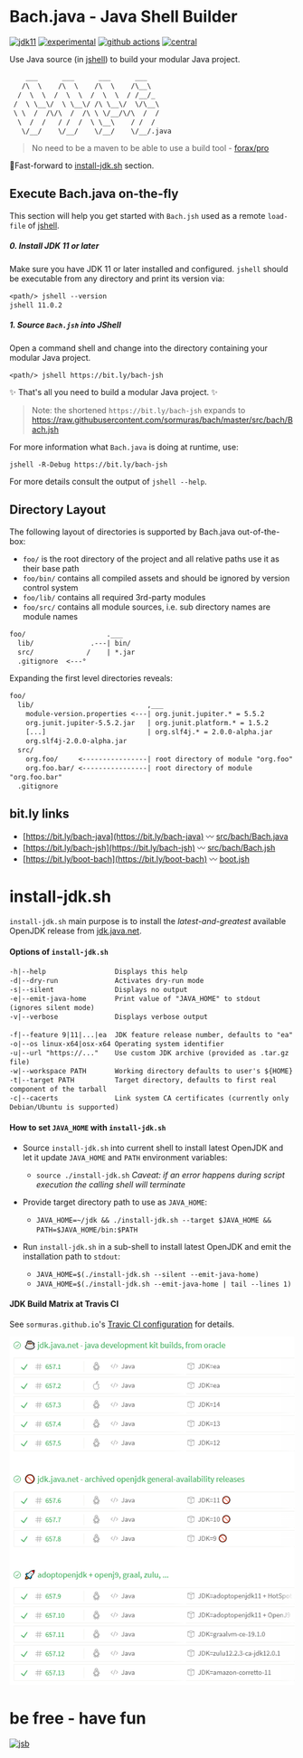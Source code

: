 # Bach.java - Java Shell Builder
 
[![jdk11](https://img.shields.io/badge/JDK-11+-blue.svg)](https://jdk.java.net)
[![experimental](https://img.shields.io/badge/API-experimental-yellow.svg)](https://jitpack.io/com/github/sormuras/bach/master-SNAPSHOT/javadoc/)
[![github actions](https://github.com/sormuras/bach/workflows/Bach.java/badge.svg)](https://github.com/sormuras/bach/actions)
[![central](https://img.shields.io/maven-central/v/de.sormuras.bach/de.sormuras.bach.svg)](https://search.maven.org/search?q=g:de.sormuras.bach%20AND%20a:de.sormuras.bach)

Use Java source (in [jshell]) to build your modular Java project.

```text
    ___      ___      ___      ___
   /\  \    /\  \    /\  \    /\__\
  /  \  \  /  \  \  /  \  \  / /__/_
 /  \ \__\/  \ \__\/ /\ \__\/  \/\__\
 \ \  /  /\/\  /  /\ \ \/__/\/\  /  /
  \  /  /   / /  /  \ \__\    / /  /
   \/__/    \/__/    \/__/    \/__/.java
```

> No need to be a maven to be able to use a build tool - [forax/pro](https://github.com/forax/pro)

:scroll:Fast-forward to [install-jdk.sh](#install-jdksh) section.

## Execute Bach.java on-the-fly

This section will help you get started with `Bach.jsh` used as a remote `load-file` of [jshell].

##### 0. Install JDK 11 or later
Make sure you have JDK 11 or later installed and configured.
`jshell` should be executable from any directory and print its version via: 
```text
<path/> jshell --version
jshell 11.0.2
```

##### 1. Source `Bach.jsh` into JShell

Open a command shell and change into the directory containing your modular Java project. 

```text
<path/> jshell https://bit.ly/bach-jsh
```

:sparkles: That's all you need to build a modular Java project. :sparkles:

> Note: the shortened `https://bit.ly/bach-jsh` expands to https://raw.githubusercontent.com/sormuras/bach/master/src/bach/Bach.jsh

For more information what `Bach.java` is doing at runtime, use:

```text
jshell -R-Debug https://bit.ly/bach-jsh
```

For more details consult the output of `jshell --help`.

## Directory Layout

The following layout of directories is supported by Bach.java out-of-the-box:
- `foo/` is the root directory of the project and all relative paths use it as their base path
- `foo/bin/` contains all compiled assets and should be ignored by version control system
- `foo/lib/` contains all required 3rd-party modules
- `foo/src/` contains all module sources, i.e. sub directory names are module names

```
foo/                    .___
  lib/              .---| bin/
  src/             /    | *.jar
  .gitignore  <---°
```

Expanding the first level directories reveals:

```
foo/
  lib/                            ,___
    module-version.properties <---| org.junit.jupiter.* = 5.5.2
    org.junit.jupiter-5.5.2.jar   | org.junit.platform.* = 1.5.2
    [...]                         | org.slf4j.* = 2.0.0-alpha.jar
    org.slf4j-2.0.0-alpha.jar
  src/
    org.foo/     <----------------| root directory of module "org.foo"
    org.foo.bar/ <----------------| root directory of module "org.foo.bar"
  .gitignore
```

## bit.ly links

- [https://bit.ly/bach-java](https://bit.ly/bach-java) :wavy_dash: [src/bach/Bach.java](src/bach/Bach.java)
- [https://bit.ly/bach-jsh](https://bit.ly/bach-jsh) :wavy_dash: [src/bach/Bach.jsh](src/bach/Bach.jsh)
- [https://bit.ly/boot-bach](https://bit.ly/boot-bach) :wavy_dash: [boot.jsh](boot.jsh)

# install-jdk.sh

`install-jdk.sh` main purpose is to install the _latest-and-greatest_ available OpenJDK release from [jdk.java.net](https://jdk.java.net).

#### Options of `install-jdk.sh`
```
-h|--help                 Displays this help
-d|--dry-run              Activates dry-run mode
-s|--silent               Displays no output
-e|--emit-java-home       Print value of "JAVA_HOME" to stdout (ignores silent mode)
-v|--verbose              Displays verbose output

-f|--feature 9|11|...|ea  JDK feature release number, defaults to "ea"
-o|--os linux-x64|osx-x64 Operating system identifier
-u|--url "https://..."    Use custom JDK archive (provided as .tar.gz file)
-w|--workspace PATH       Working directory defaults to user's ${HOME}
-t|--target PATH          Target directory, defaults to first real component of the tarball
-c|--cacerts              Link system CA certificates (currently only Debian/Ubuntu is supported)
```

#### How to set `JAVA_HOME` with `install-jdk.sh`

- Source `install-jdk.sh` into current shell to install latest OpenJDK and let it update `JAVA_HOME` and `PATH` environment variables:

  - `source ./install-jdk.sh` _Caveat: if an error happens during script execution the calling shell will terminate_
  
- Provide target directory path to use as `JAVA_HOME`:

  - `JAVA_HOME=~/jdk && ./install-jdk.sh --target $JAVA_HOME && PATH=$JAVA_HOME/bin:$PATH`

- Run `install-jdk.sh` in a sub-shell to install latest OpenJDK and emit the installation path to `stdout`:

  - `JAVA_HOME=$(./install-jdk.sh --silent --emit-java-home)`
  - `JAVA_HOME=$(./install-jdk.sh --emit-java-home | tail --lines 1)`

#### JDK Build Matrix at Travis CI

See `sormuras.github.io`'s [Travic CI configuration](https://github.com/sormuras/sormuras.github.io/blob/master/.travis.yml) for details.

[![matrix](https://raw.githubusercontent.com/sormuras/sormuras.github.io/master/blog/2019-07-09-jdk-matrix-screenshot.png)](https://travis-ci.org/sormuras/sormuras.github.io)

# be free - have fun
[![jsb](https://upload.wikimedia.org/wikipedia/commons/thumb/6/65/Bachsiegel.svg/220px-Bachsiegel.svg.png)](https://wikipedia.org/wiki/Johann_Sebastian_Bach)

[jshell]: https://docs.oracle.com/en/java/javase/11/tools/jshell.html
[bach.jsh]: https://github.com/sormuras/bach/blob/master/bach.jsh
[boot.jsh]: https://github.com/sormuras/bach/blob/master/boot.jsh
[Bach.java]: https://github.com/sormuras/bach/blob/master/src/main/Bach.java
[install-jdk.sh]: https://github.com/sormuras/bach/blob/master/install-jdk.sh
